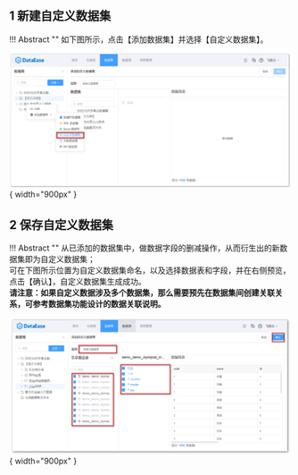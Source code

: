 ## 1 新建自定义数据集

!!! Abstract ""
    如下图所示，点击【添加数据集】并选择【自定义数据集】。

![新建自定义数据集](../../img/dataset_configuration/新建自定义数据集.png){ width="900px" }

## 2 保存自定义数据集

!!! Abstract ""
    从已添加的数据集中，做数据字段的删减操作，从而衍生出的新数据集即为自定义数据集；  
    可在下图所示位置为自定义数据集命名，以及选择数据表和字段，并在右侧预览，点击【确认】，自定义数据集生成成功。  
    **请注意：如果自定义数据涉及多个数据集，那么需要预先在数据集间创建关联关系，可参考数据集功能设计的数据关联说明。**  

![保存自定义数据集](../../img/dataset_configuration/保存自定义数据集.png){ width="900px" }
